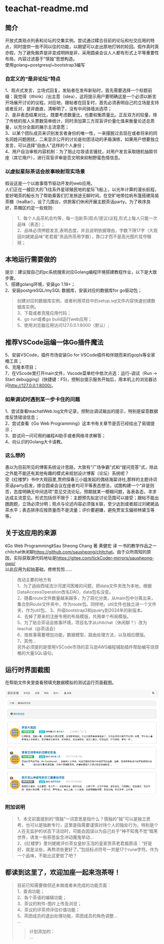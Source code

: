 # teachat-readme.md

## 简介
开放式类观点列表和论坛的交集实例。尝试通过糅合目前的论坛和社交应用的特点，同时提供一些不同以往的功能，以期望可以走出原地打转的轮回。假作真时真亦假，为了避免搬弄是非变成明辨是非，采用圆桌会议人人都有形式上平等重要性布局，内容过滤基于“慎独”思想构造。  
使用golang+postgresql+bootstrap3编写

### 自定义的“是非论坛”特点

1、观点式发言，立场式回复。发贴者在发布新贴时，首先需要选择一个标题前缀：我觉得（ithink）/出主意（idea），这将提示用户要明确这是一个必须以断言开场展开讨论的议程。对应地，跟帖者在回复时，首先必须表明自己的立场是支持或者反对，是非曲直，清晰明了，没有中间骑墙派选项；  
2、是非表态结果对比，既要考虑数量比，也要权衡质量比。正反双方的较量，除了传统的按人头票数简单统计，同时添加第三方双盲评价量化值来衡量论述总质量，以充分全面的展示主流意愿；  
3、以某个团队成员来识别发言者身份的唯一性，一来摆脱过去现在或者将来的同名同姓问题困扰，二来显示公开的讨论是社团活动的矛盾演练，如果用户想要独立发言，可以选择“自由人”这样的个人身份；  
4、用户自治审核内容机制：为了阻止垃圾语言骚扰，对用户发言采取随机抽取邻座（其它用户），进行双盲评审是否文明来抑制野蛮色情信息。  

     
### 以虚拟星际茶话会故事映射现实场景

假设这是一个以故事情节驱动开发的web应用。  
人们正在一艘巨大的飞往系外星球殖民地的星际飞船上，以光年计算的漫长航程，爱好喝茶的船长为了帮助乘客们打发旅途无聊时间，在空旷地带拉帆布篷搭建简易茶棚（teaBar），设了几围台，供旅客们休闲开展主题茶话party。为了秩序良好，茶棚区约定一些规则:  
>1、每个人品茶机会均等，每一泡新茶(观点/提议)议程,形式上每人只能一次品味（表态）；  
2、品味必须押题发言,表明态度，并且说明依据理由，字数下限17字（大观园刘姥姥品味“老君眉”贡品热茶用字数），靠口才而不是高光图片炫夺眼球；  


  

## 本地运行需要做的 

提示：建议按自己的pc系统搜索对应Golang编程环境搭建教程作业，以下是大致步骤。  
1、搭建golang环境，安装go 1.18+；  
2、安装postgreSQL/mySQL 数据库，安装对应的数据库for go驱动包；
> 创建对应的数据库实例，或者利用项目中的setup.sql文件内容快速创建数据库实例。  
3、下载或者克隆应用代码；  
4、go run或者go build运行web应用；  
5、使用浏览器应用访问127.0.0.1:8000（默认）;  

## 推荐VSCode运编一体Go插件魔法  
5、安装VSCode，插件市场安装Go for VSCode插件和伴随而来的gopls等全家桶工具；  
6、克隆本项目；  
7、在VScode里打开main文件，Vscode菜单栏中依次点选：运行-调试（Run -> Start debugging）(快捷键：F5)，控制台提示服务开始后，用本机上的浏览器访问<http://127.0.0.1:8000/>。

### 如果调试时遇到某一步卡住的问题  
1、尝试查看teachatWeb.log文件记录，控制台调试输出的提示，特别是留意数据库反馈错误信息；  
2、尝试查看《Go Web Programming》这本书有关章节是否已经给出了易错提示；  
3、尝试问一问可用的编程AI助手或者网络寻求解答；  
4、向认识的Golang大卡请教。


### 这么想的 
愚以为目前所见的博客系统设计思路，大致有“广场争霸”式和“提问竞答”式，除此之外能不能还有其他有趣的模式来规划设计博客（论坛）系统呢？  
受《红楼梦》书中大观园里,贾府探春三小姐发起的偶结海棠诗社,那样的主题诗词茶话party启发，掺合圆桌会议在座者均可平等表态想法，试图构建一个“非是则否，态度明确无中间选项”意见交流论坛，预期就某一模糊问题，各表各态，寻求达成主流意见。形式包括但不限于：主题预先拟定讨论范围可以接受；跟帖不能出圈跑题，立场必须分明；观点与论述内容必须强关联，至少达到或者超过刘姥姥品茶水平；表态排序应按质量而不是流量；评价要避嫌，避免贾宝玉偏袒林黛玉等等。  

## 关于这应用的来源  
《Go Web Programming》Sau Sheong Chang 著 黄健宏 译 一书的教学作品之一chitchat休闲聊<https://github.com/sausheong/chitchat>。由于众所周知的原因，实际获取源代码地址是<https://gitee.com/tickCoder-mirrors/sausheong-gwp/>  
以此应用为起始基础，修修剪剪……  
> 改动主要的地方有  
1、为了~~适应~~西域流沙河渡河困难的问题，把data文件夹改为本地，根据DataAccessOperation改名DAO，data包名没变。  
2、随着route文件数量越来越多，为了简化分类，从main包中分离出来，集合到Route文件夹中，作为route包。同样地，util文件也独立进一个文件夹，作为util包。
3、升级bootstrap3和jquery到2024年的新版本。  
4、去掉了原来的注册专用的布局模版，共用单个布局模版。  
5、为了贴合茶话会故事环境，项目名字从chitchat（休闲聊？）改为teachat（@茶话会）  
6、按故事需要增加功能，数据模型、路由处理方法，以及相应模版。  
7、其他...  
另外必须提的是使用VSCode市场的亚马逊AWS编程辅助插件帮助编写烧颈椎的大量SQL语句。  

## 运行时界面截图
在帮助文件夹里查看预填充数据模拟的测试运行页面截图。  

![茶话会集锦](public/help/image/tea_party-square.png)

### 附加说明 
>1、本文前面提到的“慎独”一词意思是指什么？慎独的“独”可以是独立思考，也可以是独断专行，这里是指需要谨慎对待个人的独处行为，特别是个人在无监护的状态下活动时，可能会因误以为自己处于“神不知鬼不觉”暗黑世界，诱发一些邪思妄念冲动魔鬼举动...  
2、《红楼梦》里刘姥姥评价茶女皇妙玉泡的皇家贡茶老君眉原话：“好是好，就是淡些，再熬浓些更好了。”包括标点符号一共是17个rune字符。作为一个品味，不能比这更低了吧？


## 都读到这里了，欢迎加座一起来泡茶呀！
>目前已知需要做但还未做或者未完成的功能页面：  
1、查询功能；  
2、各个茶语的编辑功能；  
3、茶议的附件-图片上传及浏览；  
4、茶议的评茶师评估价值功能；  
5、茶团成员的退出处理功能，茶团成员的角色调整...  
...
>>计划添加的：  
...
